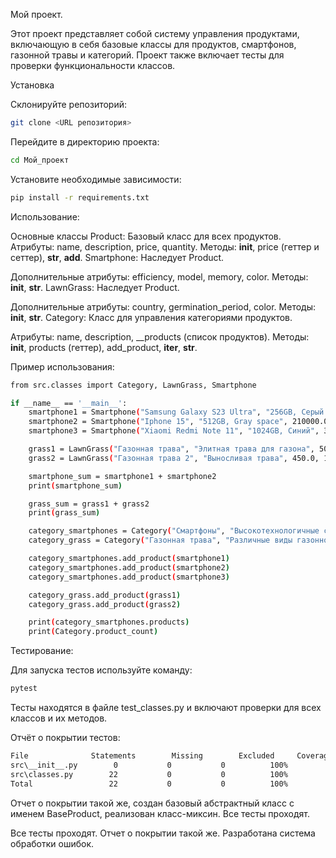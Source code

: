Мой проект.

Этот проект представляет собой систему управления продуктами, включающую в себя базовые классы для продуктов, смартфонов, газонной травы и категорий. Проект также включает тесты для проверки функциональности классов.


Установка

Склонируйте репозиторий:

```bash
git clone <URL репозитория>
```

Перейдите в директорию проекта:

```bash
cd Мой_проект
```

Установите необходимые зависимости:

```bash
pip install -r requirements.txt
```


Использование:

Основные классы
Product: Базовый класс для всех продуктов.
Атрибуты: name, description, price, quantity.
Методы: __init__, price (геттер и сеттер), __str__, __add__.
Smartphone: Наследует Product.

Дополнительные атрибуты: efficiency, model, memory, color.
Методы: __init__, __str__.
LawnGrass: Наследует Product.

Дополнительные атрибуты: country, germination_period, color.
Методы: __init__, __str__.
Category: Класс для управления категориями продуктов.

Атрибуты: name, description, __products (список продуктов).
Методы: __init__, products (геттер), add_product, __iter__, __str__.




Пример использования:

```bash
from src.classes import Category, LawnGrass, Smartphone

if __name__ == '__main__':
    smartphone1 = Smartphone("Samsung Galaxy S23 Ultra", "256GB, Серый цвет, 200MP камера", 180000.0, 5, 95.5, "S23 Ultra", 256, "Серый")
    smartphone2 = Smartphone("Iphone 15", "512GB, Gray space", 210000.0, 8, 98.2, "15", 512, "Gray space")
    smartphone3 = Smartphone("Xiaomi Redmi Note 11", "1024GB, Синий", 31000.0, 14, 90.3, "Note 11", 1024, "Синий")

    grass1 = LawnGrass("Газонная трава", "Элитная трава для газона", 500.0, 20, "Россия", "7 дней", "Зеленый")
    grass2 = LawnGrass("Газонная трава 2", "Выносливая трава", 450.0, 15, "США", "5 дней", "Темно-зеленый")

    smartphone_sum = smartphone1 + smartphone2
    print(smartphone_sum)

    grass_sum = grass1 + grass2
    print(grass_sum)

    category_smartphones = Category("Смартфоны", "Высокотехнологичные смартфоны")
    category_grass = Category("Газонная трава", "Различные виды газонной травы")

    category_smartphones.add_product(smartphone1)
    category_smartphones.add_product(smartphone2)
    category_smartphones.add_product(smartphone3)

    category_grass.add_product(grass1)
    category_grass.add_product(grass2)

    print(category_smartphones.products)
    print(Category.product_count)

```


Тестирование:

Для запуска тестов используйте команду:

```bash
pytest
```
Тесты находятся в файле test_classes.py и включают проверки для всех классов и их методов.


Отчёт о покрытии тестов:
```bash
File	          Statements	    Missing 	   Excluded	    Coverage
src\__init__.py	       0	       0	       0	      100%
src\classes.py	      22	       0	       0	      100%
Total	              22	       0	       0	      100%
```

Отчет о покрытии такой же, создан базовый абстрактный класс с именем 
BaseProduct, реализован класс-миксин. Все тесты проходят.

Все тесты проходят. Отчет о покрытии такой же. Разработана система обработки ошибок.